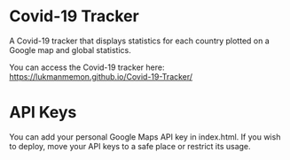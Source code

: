 # Covid-19 Tracker
A Covid-19 tracker that displays statistics for each country plotted on a Google map and global statistics. 

You can access the Covid-19 tracker here: https://lukmanmemon.github.io/Covid-19-Tracker/

# API Keys
You can add your personal Google Maps API key in index.html. If you wish to deploy, move your API keys to a safe place or restrict its usage.
